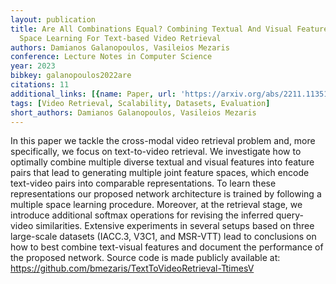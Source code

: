 ```yaml
---
layout: publication
title: Are All Combinations Equal? Combining Textual And Visual Features With Multiple
  Space Learning For Text-based Video Retrieval
authors: Damianos Galanopoulos, Vasileios Mezaris
conference: Lecture Notes in Computer Science
year: 2023
bibkey: galanopoulos2022are
citations: 11
additional_links: [{name: Paper, url: 'https://arxiv.org/abs/2211.11351'}]
tags: [Video Retrieval, Scalability, Datasets, Evaluation]
short_authors: Damianos Galanopoulos, Vasileios Mezaris
---
```

In this paper we tackle the cross-modal video retrieval problem and, more
specifically, we focus on text-to-video retrieval. We investigate how to
optimally combine multiple diverse textual and visual features into feature
pairs that lead to generating multiple joint feature spaces, which encode
text-video pairs into comparable representations. To learn these
representations our proposed network architecture is trained by following a
multiple space learning procedure. Moreover, at the retrieval stage, we
introduce additional softmax operations for revising the inferred query-video
similarities. Extensive experiments in several setups based on three
large-scale datasets (IACC.3, V3C1, and MSR-VTT) lead to conclusions on how to
best combine text-visual features and document the performance of the proposed
network. Source code is made publicly available at:
https://github.com/bmezaris/TextToVideoRetrieval-TtimesV